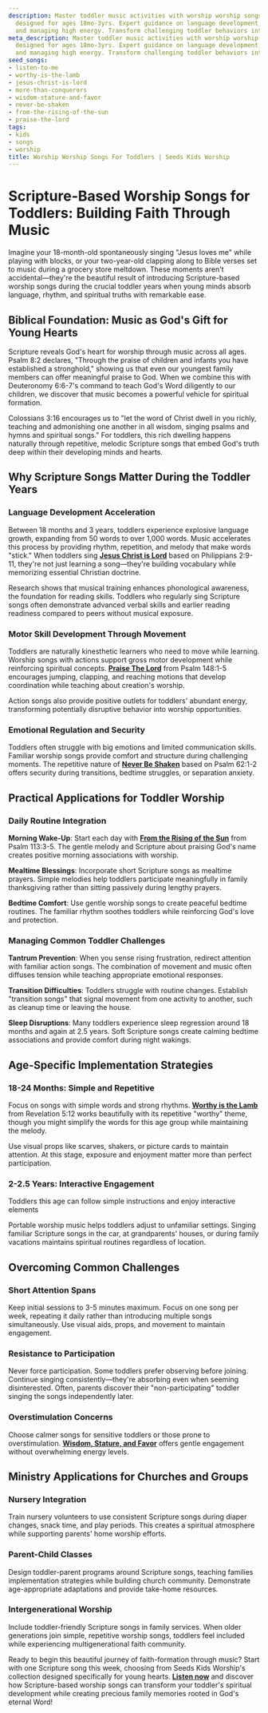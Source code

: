 ```yaml
---
description: Master toddler music activities with worship worship songs for toddlers
  designed for ages 18mo-3yrs. Expert guidance on language development, motor skills,
  and managing high energy. Transform challenging toddler behaviors into joyful learning!
meta_description: Master toddler music activities with worship worship songs for toddlers
  designed for ages 18mo-3yrs. Expert guidance on language development, motor skills,
  and managing high energy. Transform challenging toddler behaviors into joyful learning!
seed_songs:
- listen-to-me
- worthy-is-the-lamb
- jesus-christ-is-lord
- more-than-conquerors
- wisdom-stature-and-favor
- never-be-shaken
- from-the-rising-of-the-sun
- praise-the-lord
tags:
- kids
- songs
- worship
title: Worship Worship Songs For Toddlers | Seeds Kids Worship
---
```

# Scripture-Based Worship Songs for Toddlers: Building Faith Through Music

Imagine your 18-month-old spontaneously singing "Jesus loves me" while playing with blocks, or your two-year-old clapping along to Bible verses set to music during a grocery store meltdown. These moments aren't accidental—they're the beautiful result of introducing Scripture-based worship songs during the crucial toddler years when young minds absorb language, rhythm, and spiritual truths with remarkable ease.

## Biblical Foundation: Music as God's Gift for Young Hearts

Scripture reveals God's heart for worship through music across all ages. Psalm 8:2 declares, "Through the praise of children and infants you have established a stronghold," showing us that even our youngest family members can offer meaningful praise to God. When we combine this with Deuteronomy 6:6-7's command to teach God's Word diligently to our children, we discover that music becomes a powerful vehicle for spiritual formation.

Colossians 3:16 encourages us to "let the word of Christ dwell in you richly, teaching and admonishing one another in all wisdom, singing psalms and hymns and spiritual songs." For toddlers, this rich dwelling happens naturally through repetitive, melodic Scripture songs that embed God's truth deep within their developing minds and hearts.

## Why Scripture Songs Matter During the Toddler Years

### Language Development Acceleration

Between 18 months and 3 years, toddlers experience explosive language growth, expanding from 50 words to over 1,000 words. Music accelerates this process by providing rhythm, repetition, and melody that make words "stick." When toddlers sing **[Jesus Christ is Lord](https://seedskidsworship.com/product/jesus-christ-is-lord-philippians-29-11-4/)** based on Philippians 2:9-11, they're not just learning a song—they're building vocabulary while memorizing essential Christian doctrine.

Research shows that musical training enhances phonological awareness, the foundation for reading skills. Toddlers who regularly sing Scripture songs often demonstrate advanced verbal skills and earlier reading readiness compared to peers without musical exposure.

### Motor Skill Development Through Movement

Toddlers are naturally kinesthetic learners who need to move while learning. Worship songs with actions support gross motor development while reinforcing spiritual concepts. **[Praise The Lord](https://seedskidsworship.com/product/praise-the-lord-psalm-1451-5/)** from Psalm 148:1-5 encourages jumping, clapping, and reaching motions that develop coordination while teaching about creation's worship.

Action songs also provide positive outlets for toddlers' abundant energy, transforming potentially disruptive behavior into worship opportunities.

### Emotional Regulation and Security

Toddlers often struggle with big emotions and limited communication skills. Familiar worship songs provide comfort and structure during challenging moments. The repetitive nature of **[Never Be Shaken](https://seedskidsworship.com/product/never-be-shaken-psalm-621-2-2/)** based on Psalm 62:1-2 offers security during transitions, bedtime struggles, or separation anxiety.

## Practical Applications for Toddler Worship

### Daily Routine Integration

**Morning Wake-Up**: Start each day with **[From the Rising of the Sun](https://seedskidsworship.com/product/from-the-rising-of-the-sun-psalm-1133-5/)** from Psalm 113:3-5. The gentle melody and Scripture about praising God's name creates positive morning associations with worship.

**Mealtime Blessings**: Incorporate short Scripture songs as mealtime prayers. Simple melodies help toddlers participate meaningfully in family thanksgiving rather than sitting passively during lengthy prayers.

**Bedtime Comfort**: Use gentle worship songs to create peaceful bedtime routines. The familiar rhythm soothes toddlers while reinforcing God's love and protection.

### Managing Common Toddler Challenges

**Tantrum Prevention**: When you sense rising frustration, redirect attention with familiar action songs. The combination of movement and music often diffuses tension while teaching appropriate emotional responses.

**Transition Difficulties**: Toddlers struggle with routine changes. Establish "transition songs" that signal movement from one activity to another, such as cleanup time or leaving the house.

**Sleep Disruptions**: Many toddlers experience sleep regression around 18 months and again at 2.5 years. Soft Scripture songs create calming bedtime associations and provide comfort during night wakings.

## Age-Specific Implementation Strategies

### 18-24 Months: Simple and Repetitive

Focus on songs with simple words and strong rhythms. **[Worthy is the Lamb](https://seedskidsworship.com/product/worthy-is-the-lamb-revelation-512/)** from Revelation 5:12 works beautifully with its repetitive "worthy" theme, though you might simplify the words for this age group while maintaining the melody.

Use visual props like scarves, shakers, or picture cards to maintain attention. At this stage, exposure and enjoyment matter more than perfect participation.

### 2-2.5 Years: Interactive Engagement

Toddlers this age can follow simple instructions and enjoy interactive elements

Portable worship music helps toddlers adjust to unfamiliar settings. Singing familiar Scripture songs in the car, at grandparents' houses, or during family vacations maintains spiritual routines regardless of location.

## Overcoming Common Challenges

### Short Attention Spans

Keep initial sessions to 3-5 minutes maximum. Focus on one song per week, repeating it daily rather than introducing multiple songs simultaneously. Use visual aids, props, and movement to maintain engagement.

### Resistance to Participation

Never force participation. Some toddlers prefer observing before joining. Continue singing consistently—they're absorbing even when seeming disinterested. Often, parents discover their "non-participating" toddler singing the songs independently later.

### Overstimulation Concerns

Choose calmer songs for sensitive toddlers or those prone to overstimulation. **[Wisdom, Stature, and Favor](https://seedskidsworship.com/product/wisdom-stature-and-favor-luke-252-2/)** offers gentle engagement without overwhelming energy levels.

## Ministry Applications for Churches and Groups

### Nursery Integration

Train nursery volunteers to use consistent Scripture songs during diaper changes, snack time, and play periods. This creates a spiritual atmosphere while supporting parents' home worship efforts.

### Parent-Child Classes

Design toddler-parent programs around Scripture songs, teaching families implementation strategies while building church community. Demonstrate age-appropriate adaptations and provide take-home resources.

### Intergenerational Worship

Include toddler-friendly Scripture songs in family services. When older generations join simple, repetitive worship songs, toddlers feel included while experiencing multigenerational faith community.

Ready to begin this beautiful journey of faith-formation through music? Start with one Scripture song this week, choosing from Seeds Kids Worship's collection designed specifically for young hearts. **[Listen now](https://seedskidsworship.com)** and discover how Scripture-based worship songs can transform your toddler's spiritual development while creating precious family memories rooted in God's eternal Word!

<script type="application/ld+json">
{
  "@context": "https://schema.org",
  "@type": "Article",
  "headline": "Worship Songs For Toddlers",
  "author": {
    "@type": "Organization",
    "name": "Seeds Kids Worship"
  },
  "publisher": {
    "@type": "Organization",
    "name": "Seeds Kids Worship",
    "logo": {
      "@type": "ImageObject",
      "url": "https://seedskidsworship.com/logo.png"
    }
  },
  "datePublished": "2025-09-08T17:14:10.521056",
  "dateModified": "2025-09-08T17:14:10.521081",
  "description": "Master toddler music activities with worship songs for toddlers designed for ages 18mo-3yrs. Expert guidance on language development, motor skills, and spiritual growth.",
  "mainEntityOfPage": {
    "@type": "WebPage",
    "@id": "https://seedskidsworship.com/activities/worship-worship-songs-for-toddlers/"
  }
}
</script>

<script type="application/ld+json">
{
  "@context": "https://schema.org",
  "@type": "Product",
  "name": "Listen To Me",
  "description": "A wisdom song about listening to God's instruction",
  "url": "https://seedskidsworship.com/product/listen-to-me-psalm-3411-14/",
  "brand": {
    "@type": "Brand",
    "name": "Seeds Kids Worship"
  },
  "category": "Children's Christian Music",
  "album": "Seeds of Purpose"
}
</script>

<script type="application/ld+json">
{
  "@context": "https://schema.org",
  "@type": "Product",
  "name": "Worthy is the Lamb",
  "description": "Easter song of praise declaring the Lamb worthy of power and honor from Revelation 5:12",
  "url": "https://seedskidsworship.com/product/worthy-is-the-lamb-revelation-512/",
  "brand": {
    "@type": "Brand",
    "name": "Seeds Kids Worship"
  },
  "category": "Children's Christian Music",
  "album": "Seeds of Easter EP"
}
</script>

<script type="application/ld+json">
{
  "@context": "https://schema.org",
  "@type": "Product",
  "name": "Jesus Christ is Lord",
  "description": "A declaration song about Jesus as Lord based on Philippians",
  "url": "https://seedskidsworship.com/product/jesus-christ-is-lord-philippians-29-11-4/",
  "brand": {
    "@type": "Brand",
    "name": "Seeds Kids Worship"
  },
  "category": "Children's Christian Music",
  "album": "
